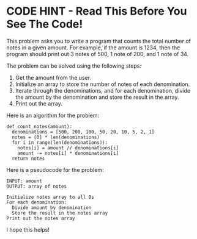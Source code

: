 # CODE HINT - Read This Before You See The Code!

This problem asks you to write a program that counts the total number of notes in a given amount. For example, if the amount is 1234, then the program should print out 3 notes of 500, 1 note of 200, and 1 note of 34.

The problem can be solved using the following steps:

1. Get the amount from the user.
2. Initialize an array to store the number of notes of each denomination.
3. Iterate through the denominations, and for each denomination, divide the amount by the denomination and store the result in the array.
4. Print out the array.

Here is an algorithm for the problem:

```
def count_notes(amount):
  denominations = [500, 200, 100, 50, 20, 10, 5, 2, 1]
  notes = [0] * len(denominations)
  for i in range(len(denominations)):
    notes[i] = amount // denominations[i]
    amount -= notes[i] * denominations[i]
  return notes
```

Here is a pseudocode for the problem:

```
INPUT: amount
OUTPUT: array of notes

Initialize notes array to all 0s
For each denomination:
  Divide amount by denomination
  Store the result in the notes array
Print out the notes array
```

I hope this helps!